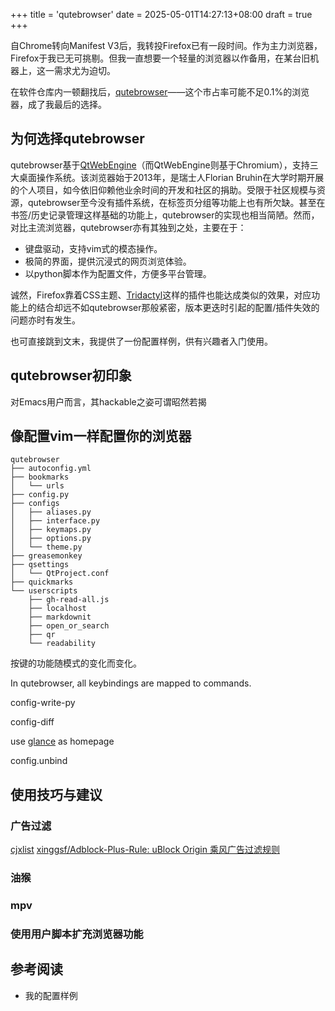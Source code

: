 +++
title = 'qutebrowser'
date = 2025-05-01T14:27:13+08:00
draft = true
+++

自Chrome转向Manifest V3后，我转投Firefox已有一段时间。作为主力浏览器，Firefox于我已无可挑剔。但我一直想要一个轻量的浏览器以作备用，在某台旧机器上，这一需求尤为迫切。

在软件仓库内一顿翻找后，[qutebrowser](https://qutebrowser.org/)——这个市占率可能不足0.1%的浏览器，成了我最后的选择。

## 为何选择qutebrowser

qutebrowser基于[QtWebEngine](https://wiki.qt.io/QtWebEngine)（而QtWebEngine则基于Chromium），支持三大桌面操作系统。该浏览器始于2013年，是瑞士人Florian Bruhin在大学时期开展的个人项目，如今依旧仰赖他业余时间的开发和社区的捐助。受限于社区规模与资源，qutebrowser至今没有插件系统，在标签页分组等功能上也有所欠缺。甚至在书签/历史记录管理这样基础的功能上，qutebrowser的实现也相当简陋。然而，对比主流浏览器，qutebrowser亦有其独到之处，主要在于：

- 键盘驱动，支持vim式的模态操作。
- 极简的界面，提供沉浸式的网页浏览体验。
- 以python脚本作为配置文件，方便多平台管理。

诚然，Firefox靠着CSS主题、[Tridactyl](https://github.com/tridactyl/tridactyl)这样的插件也能达成类似的效果，对应功能上的结合却远不如qutebrowser那般紧密，版本更迭时引起的配置/插件失效的问题亦时有发生。

也可直接跳到文末，我提供了一份配置样例，供有兴趣者入门使用。

## qutebrowser初印象

对Emacs用户而言，其hackable之姿可谓昭然若揭

## 像配置vim一样配置你的浏览器
```
qutebrowser
├── autoconfig.yml
├── bookmarks
│   └── urls
├── config.py
├── configs
│   ├── aliases.py
│   ├── interface.py
│   ├── keymaps.py
│   ├── options.py
│   └── theme.py
├── greasemonkey
├── qsettings
│   └── QtProject.conf
├── quickmarks
└── userscripts
    ├── gh-read-all.js
    ├── localhost
    ├── markdownit
    ├── open_or_search
    ├── qr
    └── readability
```

按键的功能随模式的变化而变化。

In qutebrowser, all keybindings are mapped to commands.

config-write-py

config-diff

use [glance](https://github.com/glanceapp/glance) as homepage

config.unbind

## 使用技巧与建议

### 广告过滤
[cjxlist](https://github.com/cjx82630/cjxlist)
[xinggsf/Adblock-Plus-Rule: uBlock Origin 乘风广告过滤规则](https://github.com/xinggsf/Adblock-Plus-Rule)

### 油猴

### mpv

### 使用用户脚本扩充浏览器功能


## 参考阅读

- 我的配置样例

